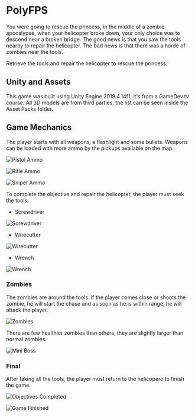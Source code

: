 # PolyFPS

You were going to rescue the princess, in the middle of a zombie apocalypse, when your helicopter broke down, your only choice was to descend near a broken bridge. The good news is that you saw the tools nearby to repair the helicopter. The bad news is that there was a horde of zombies near the tools.

Retrieve the tools and repair the helicopter to rescue the princess.

## Unity and Assets

This game was built using Unity Engine 2019.4.14f1, it's from a GameDev.tv course. All 3D models are from third parties, the list can be seen inside the Asset Packs folder.

## Game Mechanics

The player starts with all weapons, a flashlight and some bullets. Weapons can be loaded with more ammo by the pickups available on the map.

![Pistol Ammo](Screenshots/ammo-pistol.png "Pistol Ammo")

![Rifle Ammo](Screenshots/ammo-rifle.png "Rifle Ammo")

![Sniper Ammo](Screenshots/ammo-sniper.png "Sniper Ammo")

To complete the objective and repair the helicopter, the player must seek the tools:

* Screwdriver

![Screwdriver](Screenshots/objective-screwdriver.png "Screwdriver")

* Wirecutter

![Wirecutter](Screenshots/objective-wirecutter.png "Wirecutter")

* Wrench

![Wrench](Screenshots/objective-wrench.png "Wrench")

### Zombies

The zombies are around the tools. If the player comes close or shoots the zombie, he will start the chase and as soon as he is within range, he will attack the player.

![Zombies](Screenshots/zombies.png "Zombies")

There are few healthier zombies than others, they are slightly larger than normal zombies.

![Mini Boss](Screenshots/minibosses.png "Mini Boss")


### Final

After taking all the tools, the player must return to the helicopero to finish the game.

![Objectives Completed](Screenshots/all-objectives-completed.png "Objectives Completed")

![Game Finished](Screenshots/game-finished.png "Game Finished")